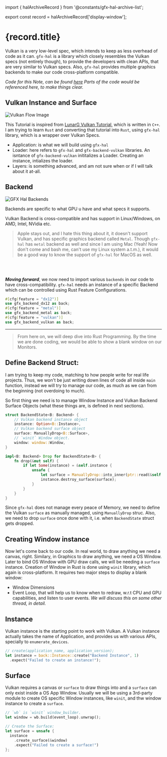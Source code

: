 import { halArchiveRecord } from '@constants/gfx-hal-archive-list';

export const record = halArchiveRecord['display-window'];

<PolkaContainer>

<H1 updatedAt={record.updatedAt} wordCount={520}>
  {record.title}
</H1>

Vulkan is a very low-level spec, which intends to keep as less overhead of code as it can.
`gfx-hal` is a library which closely resembles the Vulkan specs (not entirely though), to provide
the developers with clean APIs, that are very similar to Vulkan specs. Also, `gfx-hal` provides
multiple graphics backends to make our code cross-platform compatible.

_Code for this Note, can be found [here](https://github.com/Shub1427/rustschool/blob/master/gui/gfx-rs/src/001-show_window/main.rs)
Parts of the code would be referenced here, to make things clear._

## Vulkan Instance and Surface
<Image alt="Vulkan Flow Image" src="https://user-images.githubusercontent.com/11786283/77244041-e4bf5680-6c36-11ea-96a1-2be7bd71ccbd.png" placeholder="https://user-images.githubusercontent.com/11786283/80305144-bce48500-87d8-11ea-9832-4baaaf8ce41f.png" />

This Tutorial is inspired from [LunarG Vulkan Tutorial](https://vulkan.lunarg.com/doc/sdk/1.2.131.2/linux/tutorial/html/index.html),
which is written in `C++`. I am trying to learn `Rust` and converting that tutorial into `Rust`,
using `gfx-hal` library, which is a wrapper over Vulkan Specs.

* Application: is what we will build using `gfx-hal`
* Loader: here refers to `gfx-hal` and `gfx-backend-vulkan` libraries. An isntance of
  `gfx-backend-vulkan` inititalizes a Loader. Creating an instance, intializes the loader.
* Layers: is something advanced, and am not sure when or if I will talk about it at-all.

## Backend
<Image alt="GFX Hal Backends" src="https://user-images.githubusercontent.com/11786283/77244047-03255200-6c37-11ea-885d-2d8b981bb8a8.png" placeholder="https://user-images.githubusercontent.com/11786283/80305177-eb626000-87d8-11ea-9d40-0a632affdd2f.png" />

Backends are specific to what GPU u have and what specs it supports.

Vulkan Backend is cross-compatible and has support in Linux/Windows, on AMD, Intel, NVidia etc.
> Apple stays out, and I hate this thing about it, it doesn't support Vulkan, and has specific
> graphics backend called `Metal`. Though `gfx-hal` has `metal` backend as well and since I am using
> Mac (Yeah! Now don't come and bash me, can't use my Linux system a.t.m.), it would be a good
> way to know the support of `gfx-hal` for MacOS as well.

<br />
<br />

***Moving forward***, we now need to import various `backends` in our code to have cross-compatibility.
`gfx-hal` needs an instance of a specific Backend which can be controlled
using Rust Feature Configurations.

```rs
#[cfg(feature = "dx12")]
use gfx_backend_dx12 as back;
#[cfg(feature = "metal")]
use gfx_backend_metal as back;
#[cfg(feature = "vulkan")]
use gfx_backend_vulkan as back;
```

***

> From here on, we will deep dive into Rust Programming. By the time we are done coding, we would be
> able to show a blank window on our Monitors.

## Define Backend Struct:

I am trying to keep my code, matching to how people write for real life projects. Thus, we won't be
just writing down lines of code all inside `main` function, instead we will try to manage our code,
as much as we can from the beginning (not overdoing to much).

So first thing we need is to manage Window Instance and Vulkan Backend Surface Objects (what these things
are, is defined in next sections).

```rs
struct BackendState<B: Backend> {
    // Vulkan backend instance object
    instance: Option<B::Instance>,
    // Vulkan backend surface object
    surface: ManuallyDrop<B::Surface>,
    // `winit` Window object.
    window: window::Window,
}

impl<B: Backend> Drop for BackendState<B> {
    fn drop(&mut self) {
        if let Some(instance) = &self.instance {
            unsafe {
                let surface = ManuallyDrop::into_inner(ptr::read(&self.surface));
                instance.destroy_surface(surface);
            }
        }
    }
}
```

Since `gfx-hal` does not manage every peace of Memory, we need to define the Vulkan `surface`
as manually managed, using `ManuallyDrop` struc. Also, we need to drop `surface` once done with it,
i.e. when `BackendState` struct gets dropped.

## Creating Window instance
Now let's come back to our code. In real world, to draw anything we need a canvas, right. Similary, in
Graphics to draw anything, we need a OS Window. Later to bind OS Window with GPU draw calls, we will be
needing a `surface` instance. Creation of Window in Rust is done using `winit` library, which again is
cross-platform. It requires two major steps to display a blank window:

* Window Dimensions
* Event Loop, that will help us to know when to redraw, w.r.t CPU and GPU capabilities, and listen to user events. _We will discuss this on some other thread, in detail._


## Instance

Vulkan instance is the starting point to work with Vulkan. A Vulkan instance actually takes the name
of Application, and provides us with various APIs, specially to `enumerate_devices`.

```rs
// create(application_name, application_version);
let instance = back::Instance::create("Backend Instance", 1)
  .expect("Failed to create an instance!");
```

## Surface

Vulkan requires a canvas or `surface` to draw things into and a `surface` can only exist inside
a OS App Window. Usually we will be using a 3rd-party module to create OS specific Window instances,
like `winit`, and thw window instance to create a `surface`.

```rs
// `wb` is `winit` window_builder.
let window = wb.build(event_loop).unwrap();

// Create the Surface:
let surface = unsafe {
  instance
    .create_surface(&window)
    .expect("Failed to create a surface!")
};
```

</PolkaContainer>
